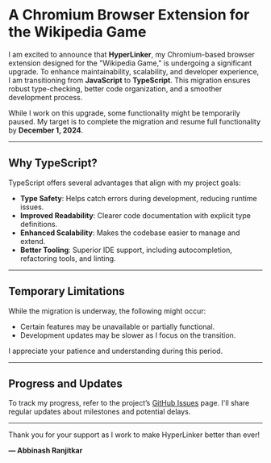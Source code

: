 # A Chromium Browser Extension for the Wikipedia Game

I am excited to announce that **HyperLinker**, my Chromium-based browser extension designed for the "Wikipedia Game," is undergoing a significant upgrade. To enhance maintainability, scalability, and developer experience, I am transitioning from **JavaScript** to **TypeScript**. This migration ensures robust type-checking, better code organization, and a smoother development process.

While I work on this upgrade, some functionality might be temporarily paused. My target is to complete the migration and resume full functionality by **December 1, 2024**.

---

## Why TypeScript?

TypeScript offers several advantages that align with my project goals:

- **Type Safety**: Helps catch errors during development, reducing runtime issues.
- **Improved Readability**: Clearer code documentation with explicit type definitions.
- **Enhanced Scalability**: Makes the codebase easier to manage and extend.
- **Better Tooling**: Superior IDE support, including autocompletion, refactoring tools, and linting.

---

## Temporary Limitations

While the migration is underway, the following might occur:

- Certain features may be unavailable or partially functional.
- Development updates may be slower as I focus on the transition.

I appreciate your patience and understanding during this period.

---

## Progress and Updates

To track my progress, refer to the project’s [GitHub Issues](https://github.com/aveeran/HyperLinker/issues) page. I'll share regular updates about milestones and potential delays.

---

Thank you for your support as I work to make HyperLinker better than ever!

**— Abbinash Ranjitkar**
